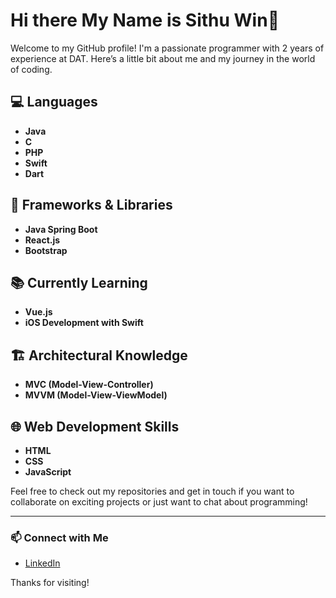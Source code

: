 # Hi there My Name is Sithu Win👋

Welcome to my GitHub profile! I'm a passionate programmer with 2 years of experience at DAT. Here’s a little bit about me and my journey in the world of coding.

## 💻 Languages
- **Java**
- **C**
- **PHP**
- **Swift**
- **Dart**

## 🔧 Frameworks & Libraries
- **Java Spring Boot**
- **React.js**
- **Bootstrap**

## 📚 Currently Learning
- **Vue.js**
- **iOS Development with Swift**

## 🏗️ Architectural Knowledge
- **MVC (Model-View-Controller)**
- **MVVM (Model-View-ViewModel)**

## 🌐 Web Development Skills
- **HTML**
- **CSS**
- **JavaScript**

Feel free to check out my repositories and get in touch if you want to collaborate on exciting projects or just want to chat about programming!

---

### 📫 Connect with Me
- [LinkedIn](https://www.linkedin.com/in/sithu-win-3713b9221)

Thanks for visiting!
